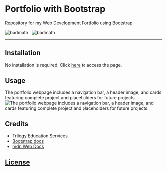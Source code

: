 # Portfolio with Bootstrap
Repository for my Web Development Portfolio using Bootstrap

![badmath](https://img.shields.io/badge/HTML-62%25-%23e34c26)&nbsp;&nbsp;&nbsp;![badmath](https://img.shields.io/badge/CSS-38%25-%23563d7c)

---
## Installation

No installation is required.
Click [here](https://lorettarehm.github.io/Bootstrap-Portfolio/) to access the page.

## Usage 
The portfolio webpage includes a navigation bar, a header image, and cards featuring complete project and placeholders for future projects.
![The portfolio webpage includes a navigation bar, a header image, and cards featuring complete project and placeholders for future projects.](./assets/images/Bootstrap-Portfolio.png)

## Credits

* Trilogy Education Services
* [Bootstrap docs](https://getbootstrap.com/docs/4.0/)
* [mdn Web Docs](https://developer.mozilla.org/en-US/docs/Web)

## [License](./LICENSE)
